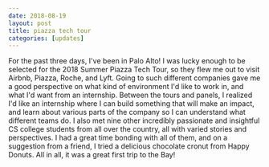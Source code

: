 ```yaml
---
date: 2018-08-19
layout: post
title: piazza tech tour
categories: [updates]
---
```

For the past three days, I've been in Palo Alto! I was lucky enough to be selected for the 2018 Summer Piazza Tech Tour, so they flew me out to visit Airbnb, Piazza, Roche, and Lyft. Going to such different companies gave me a good perspective on what kind of environment I'd like to work in, and what I'd want from an internship. Between the tours and panels, I realized I'd like an internship where I can build something that will make an impact, and learn about various parts of the company so I can understand what different teams do. I also met nine other incredibly passionate and insightful CS college students from all over the country, all with varied stories and perspectives. I had a great time bonding with all of them, and on a suggestion from a friend, I tried a delicious chocolate cronut from Happy Donuts. All in all, it was a great first trip to the Bay!
